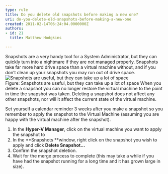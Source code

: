 ```yaml
---
type: rule
title: Do you delete old snapshots before making a new one?
uri: do-you-delete-old-snapshots-before-making-a-new-one
created: 2011-02-14T06:24:04.0000000Z
authors:
- id: 21
  title: Matthew Hodgkins

---
```


 Snapshots are a very handy tool for a System Administrator, but they can quickly turn into a nightmare if they are not managed properly. Snapshots take far more hard drive space than a virtual machine without, and if you don’t clean up your snapshots you may run out of drive space.<br> ![Snapshots are useful, but they can take up a lot of space](/ITAndNetworking/RulesToBetterHyperV/PublishingImages/snapshot-avhds.jpg)
Figure: Snapshots are useful, but they can take up a lot of space
When you delete a snapshot you can no longer restore the virtual machine to the point in time the snapshot was taken. Deleting a snapshot does not affect any other snapshots, nor will it affect the current state of the virtual machine.

Set yourself a calendar reminder 3 weeks after you make a snapshot so you remember to apply the snapshot to the Virtual Machine (assuming you are happy with the virtual machine after the snapshot).

1. In the **Hyper-V Manager**, click on the virtual machine you want to apply the snapshot to
2. In the **Snapshots **window, right click on the snapshot you wish to apply and click **Delete Snapshot…**
3. Confirm the snapshot deletion.
4. Wait for the merge process to complete (this may take a while if you have had the snapshot running for a long time and it has grown large in size).


